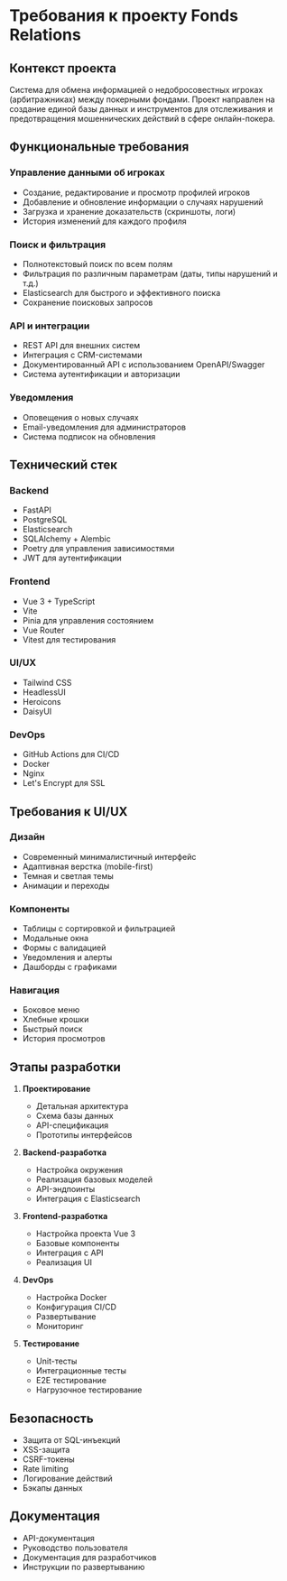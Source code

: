 # Требования к проекту Fonds Relations

## Контекст проекта
Система для обмена информацией о недобросовестных игроках (арбитражниках) между покерными фондами. Проект направлен на создание единой базы данных и инструментов для отслеживания и предотвращения мошеннических действий в сфере онлайн-покера.

## Функциональные требования

### Управление данными об игроках
- Создание, редактирование и просмотр профилей игроков
- Добавление и обновление информации о случаях нарушений
- Загрузка и хранение доказательств (скриншоты, логи)
- История изменений для каждого профиля

### Поиск и фильтрация
- Полнотекстовый поиск по всем полям
- Фильтрация по различным параметрам (даты, типы нарушений и т.д.)
- Elasticsearch для быстрого и эффективного поиска
- Сохранение поисковых запросов

### API и интеграции
- REST API для внешних систем
- Интеграция с CRM-системами
- Документированный API с использованием OpenAPI/Swagger
- Система аутентификации и авторизации

### Уведомления
- Оповещения о новых случаях
- Email-уведомления для администраторов
- Система подписок на обновления

## Технический стек

### Backend
- FastAPI
- PostgreSQL
- Elasticsearch
- SQLAlchemy + Alembic
- Poetry для управления зависимостями
- JWT для аутентификации

### Frontend
- Vue 3 + TypeScript
- Vite
- Pinia для управления состоянием
- Vue Router
- Vitest для тестирования

### UI/UX
- Tailwind CSS
- HeadlessUI
- Heroicons
- DaisyUI

### DevOps
- GitHub Actions для CI/CD
- Docker
- Nginx
- Let's Encrypt для SSL

## Требования к UI/UX

### Дизайн
- Современный минималистичный интерфейс
- Адаптивная верстка (mobile-first)
- Темная и светлая темы
- Анимации и переходы

### Компоненты
- Таблицы с сортировкой и фильтрацией
- Модальные окна
- Формы с валидацией
- Уведомления и алерты
- Дашборды с графиками

### Навигация
- Боковое меню
- Хлебные крошки
- Быстрый поиск
- История просмотров

## Этапы разработки

1. **Проектирование**
   - Детальная архитектура
   - Схема базы данных
   - API-спецификация
   - Прототипы интерфейсов

2. **Backend-разработка**
   - Настройка окружения
   - Реализация базовых моделей
   - API-эндпоинты
   - Интеграция с Elasticsearch

3. **Frontend-разработка**
   - Настройка проекта Vue 3
   - Базовые компоненты
   - Интеграция с API
   - Реализация UI

4. **DevOps**
   - Настройка Docker
   - Конфигурация CI/CD
   - Развертывание
   - Мониторинг

5. **Тестирование**
   - Unit-тесты
   - Интеграционные тесты
   - E2E тестирование
   - Нагрузочное тестирование

## Безопасность
- Защита от SQL-инъекций
- XSS-защита
- CSRF-токены
- Rate limiting
- Логирование действий
- Бэкапы данных

## Документация
- API-документация
- Руководство пользователя
- Документация для разработчиков
- Инструкции по развертыванию 